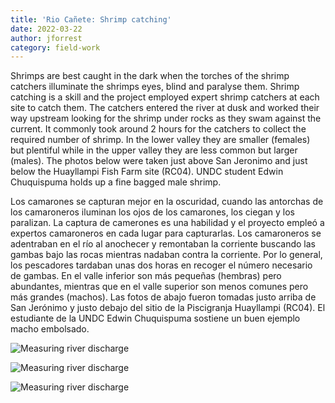 ```yaml
---
title: 'Rio Cañete: Shrimp catching'
date: 2022-03-22
author: jforrest
category: field-work
---
```



Shrimps are best caught in the dark when the torches of the shrimp catchers illuminate the shrimps eyes, blind and paralyse them. Shrimp catching is a skill and the project employed expert shrimp catchers at each site to catch them. The catchers entered the river at dusk and worked their way upstream looking for the shrimp under rocks as they swam against the current. It commonly took around 2 hours for the catchers to collect the required number of shrimp. In the lower valley they are smaller (females) but plentiful while in the upper valley they are less common but larger (males).
The photos below were taken just above San Jeronimo and just below the Huayllampi Fish Farm site (RC04). UNDC student Edwin Chuquispuma holds up a fine bagged male shrimp.

Los camarones se capturan mejor en la oscuridad, cuando las antorchas de los camaroneros iluminan los ojos de los camarones, los ciegan y los paralizan. La captura de camerones es una habilidad y el proyecto empleó a expertos camaroneros en cada lugar para capturarlas. Los camaroneros se adentraban en el río al anochecer y remontaban la corriente buscando las gambas bajo las rocas mientras nadaban contra la corriente. Por lo general, los pescadores tardaban unas dos horas en recoger el número necesario de gambas. En el valle inferior son más pequeñas (hembras) pero abundantes, mientras que en el valle superior son menos comunes pero más grandes (machos).
Las fotos de abajo fueron tomadas justo arriba de San Jerónimo y justo debajo del sitio de la Piscigranja Huayllampi (RC04). El estudiante de la UNDC Edwin Chuquispuma sostiene un buen ejemplo macho embolsado.


![Measuring river discharge](/assets/posts/9Shrimpcatcher1.JPG)


![Measuring river discharge](/assets/posts/9Shrimpcatcher3.JPG)


![Measuring river discharge](/assets/posts/9Shrimpcatcher2.JPG)



